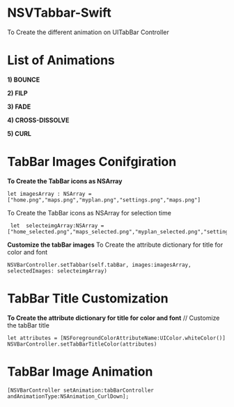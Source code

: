 # NSVTabbar-Swift
To Create the different animation on UITabBar Controller 

# List of Animations

**1) BOUNCE**

**2) FILP**

**3) FADE** 

**4) CROSS-DISSOLVE**

**5) CURL** 

# TabBar Images Conifgiration 

 **To Create the TabBar icons as NSArray**
 
    let imagesArray : NSArray = ["home.png","maps.png","myplan.png","settings.png","maps.png"]
    
  To Create the TabBar icons as NSArray for selection time
    
     let  selecteimgArray:NSArray = ["home_selected.png","maps_selected.png","myplan_selected.png","settings_selected.png","maps_selected.png"]
 
 **Customize the tabBar images**
    To Create the attribute dictionary for title for color and font
    
    NSVBarController.setTabbar(self.tabBar, images:imagesArray, selectedImages: selecteimgArray)
    
# TabBar Title Customization

 **To Create the attribute dictionary for title for color and font**
  // Customize the tabBar title
 
    let attributes = [NSForegroundColorAttributeName:UIColor.whiteColor()]
    NSVBarController.setTabBarTitleColor(attributes)
  
# TabBar Image Animation 

    [NSVBarController setAnimation:tabBarController andAnimationType:NSAnimation_CurlDown];

